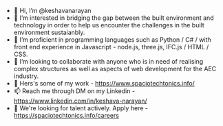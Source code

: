 - 👋 Hi, I’m @keshavanarayan
- 👀 I’m interested in bridging the gap between the built environment and technology in order to help us encounter the challenges in the built environment sustaianbly.
- 🌱 I’m proficient in programming languages such as Python / C# / with front end experience in Javascript - node.js, three.js, IFC.js / HTML / CSS.
- 💞️ I’m looking to collaborate with anyone who is in need of realising complex structures as well as aspects of web development for the AEC industry.
- 🚗 Hers's some of my work - https://www.spaciotechtonics.info/
- 📫 Reach me through DM on my Linkedin - https://www.linkedin.com/in/keshava-narayan/
- 💼 We're looking for talent actively. Apply here - https://spaciotechtonics.info/careers

<!---
keshavanarayan/keshavanarayan is a ✨ special ✨ repository because its `README.md` (this file) appears on your GitHub profile.
You can click the Preview link to take a look at your changes.
--->

